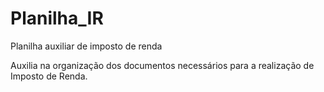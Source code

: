 # Planilha_IR
Planilha auxiliar de imposto de renda

Auxilia na organização dos documentos necessários para a realização de Imposto de Renda. 
